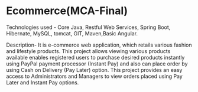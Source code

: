 # Ecommerce(MCA-Final)
Technologies used - Core Java, Restful Web Services, Spring Boot, Hibernate, MySQL, tomcat, GIT, Maven,Basic Angular.

Description- It is e-commerce web application, which retails various fashion and lifestyle products. This project allows viewing various products available enables registered users to purchase desired products instantly using PayPal payment processor (Instant Pay) and also can place order by using Cash on Delivery (Pay Later) option. This project provides an easy access to Administrators and Managers to view orders placed using Pay Later and Instant Pay options.


